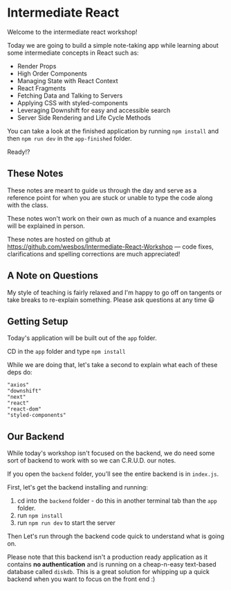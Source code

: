 
# Intermediate React

Welcome to the intermediate react workshop!

Today we are going to build a simple note-taking app while learning about some intermediate concepts in React such as:

* Render Props
* High Order Components
* Managing State with React Context
* React Fragments
* Fetching Data and Talking to Servers
* Applying CSS with styled-components
* Leveraging Downshift for easy and accessible search
* Server Side Rendering and Life Cycle Methods

You can take a look at the finished application by running `npm install` and then `npm run dev` in the `app-finished` folder.

Ready!?

## These Notes

These notes are meant to guide us through the day and serve as a reference point for when you are stuck or unable to type the code along with the class.

These notes won't work on their own as much of a nuance and examples will be explained in person.

These notes are hosted on github at <https://github.com/wesbos/Intermediate-React-Workshop> — code fixes, clarifications and spelling corrections are much appreciated!

## A Note on Questions

My style of teaching is fairly relaxed and I'm happy to go off on tangents or take breaks to re-explain something. Please ask questions at any time 😃

## Getting Setup
Today's application will be built out of the `app` folder.

CD in the `app` folder and type `npm install`

While we are doing that, let's take a second to explain what each of these deps do:

```
"axios"
"downshift"
"next"
"react"
"react-dom"
"styled-components"
```

## Our Backend

While today's workshop isn't focused on the backend, we do need some sort of backend to work with so we can C.R.U.D. our notes.

If you open the `backend` folder, you'll see the entire backend is in `index.js`.


First, let's get the backend installing and running:

1. cd into the `backend` folder - do this in another terminal tab than the `app` folder.
1. run `npm install`
1. run `npm run dev` to start the server

Then Let's run through the backend code quick to understand what is going on.

Please note that this backend isn't a production ready application as it contains **no authentication** and is running on a cheap-n-easy text-based database called `diskdb`. This is a great solution for whipping up a quick backend when you want to focus on the front end :)


